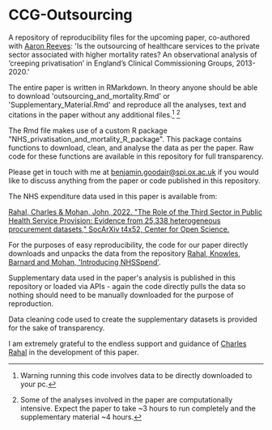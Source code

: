 # CCG-Outsourcing
A repository of reproducibility files for the upcoming paper, co-authored with [Aaron Reeves](https://aaronreeves.org/): 'Is the outsourcing of healthcare services to the private sector associated with higher mortality rates? An observational analysis of ‘creeping privatisation’ in England’s Clinical Commissioning Groups, 2013-2020.'

The entire paper is written in RMarkdown. In theory anyone should be able to download 'outsourcing_and_mortality.Rmd' or 'Supplementary_Material.Rmd' and reproduce all the analyses, text and citations in the paper without any additional files.[^1] [^2]

The Rmd file makes use of a custom R package "NHS_privatisation_and_mortality_R_package". This package contains functions to download, clean, and analyse the data as per the paper. Raw code for these functions are available in this repository for full transparency.

Please get in touch with me at benjamin.goodair@spi.ox.ac.uk if you would like to discuss anything from the paper or code published in this repository.

The NHS expenditure data used in this paper is available from:

[Rahal, Charles & Mohan, John, 2022. "The Role of the Third Sector in Public Health Service Provision: Evidence from 25,338 heterogeneous procurement datasets," SocArXiv t4x52, Center for Open Science.](https://ideas.repec.org/p/osf/socarx/t4x52.html)

For the purposes of easy reproducibility, the code for our paper directly downloads and unpacks the data from the repository [Rahal, Knowles, Barnard and Mohan, 'Introducing NHSSpend'](https://zenodo.org/record/5054717).

Supplementary data used in the paper's analysis is published in this repository or loaded via APIs - again the code directly pulls the data so nothing should need to be manually downloaded for the purpose of reproduction.

Data cleaning code used to create the supplementary datasets is provided for the sake of transparency.

I am extremely grateful to the endless support and guidance of [Charles Rahal](https://crahal.github.io/) in the development of this paper.




[^1]: Warning running this code involves data to be directly downloaded to your pc. 
[^2]: Some of the analyses involved in the paper are computationally intensive. Expect the paper to take ~3 hours to run completely and the supplementary material ~4 hours.
